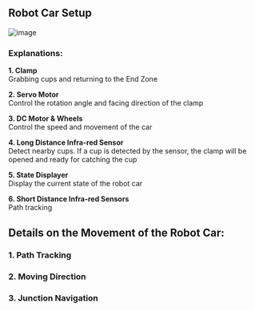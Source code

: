 ## Robot Car Setup
![image](https://github.com/tommykwok722/Cup-Retrieving-Robot-Car/assets/132838814/2326f45a-5ac6-4ae0-866a-362bfed74889)
### Explanations:
**1. Clamp** <br>
Grabbing cups and returning to the End Zone

**2. Servo Motor** <br>
Control the rotation angle and facing direction of the clamp

**3. DC Motor & Wheels** <br>
Control the speed and movement of the car

**4. Long Distance Infra-red Sensor** <br>
Detect nearby cups. If a cup is detected by the sensor, the clamp will be opened and ready for catching the cup

**5. State Displayer** <br>
Display the current state of the robot car

**6. Short Distance Infra-red Sensors** <br>
Path tracking

## Details on the Movement of the Robot Car:
### 1. Path Tracking <br>

### 2. Moving Direction <br>

### 3. Junction Navigation <br>
